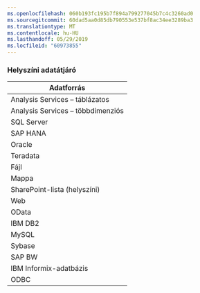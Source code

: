 ```yaml
---
ms.openlocfilehash: 060b193fc195b7f894a799277045b7c4c3260ad0
ms.sourcegitcommit: 60dad5aa0d85db790553e537bf8ac34ee3289ba3
ms.translationtype: MT
ms.contentlocale: hu-HU
ms.lasthandoff: 05/29/2019
ms.locfileid: "60973855"
---
```

### <a name="on-premises-data-gateway"></a>Helyszíni adatátjáró

| **Adatforrás** |
| --- |
| Analysis Services – táblázatos |
| Analysis Services – többdimenziós |
| SQL Server |
| SAP HANA |
| Oracle |
| Teradata |
| Fájl |
| Mappa |
| SharePoint-lista (helyszíni) |
| Web |
| OData |
| IBM DB2 |
| MySQL |
| Sybase |
| SAP BW |
| IBM Informix-adatbázis |
| ODBC |

